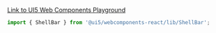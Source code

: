 [Link to UI5 Web Components Playground](https://sap.github.io/ui5-webcomponents/playground/components/ShellBar/)

```jsx
import { ShellBar } from '@ui5/webcomponents-react/lib/ShellBar';
```